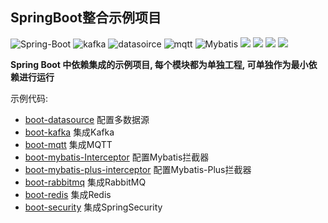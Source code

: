 ## SpringBoot整合示例项目

![Spring-Boot](https://img.shields.io/badge/Spring--Boot-2.2.13.RELEASE-brightgreen) ![kafka](https://img.shields.io/badge/Kafka-卡夫卡-orange) ![datasoirce](https://img.shields.io/badge/DataSource-多数据源-blue) ![mqtt](https://img.shields.io/badge/Mqtt-物联网-lightgrey) ![Mybatis](https://img.shields.io/badge/-Myabtis-success) ![](https://img.shields.io/badge/-Myabtis--Plus-success) ![](https://img.shields.io/badge/-RabbitMQ-orange) ![](https://img.shields.io/badge/-Redis-green) ![](https://img.shields.io/badge/-Spring--Security-blue)

**Spring Boot 中依赖集成的示例项目, 每个模块都为单独工程, 可单独作为最小依赖进行运行**

示例代码:

- [boot-datasource](https://github.com/wudskq/spring-boot-project-case/tree/dev/boot-datasource)  配置多数据源
- [boot-kafka](https://github.com/wudskq/spring-boot-project-case/tree/dev/boot-kafka)            集成Kafka
- [boot-mqtt](https://github.com/wudskq/spring-boot-project-case/tree/dev/boot-mqtt)             集成MQTT
- [boot-mybatis-Interceptor](https://github.com/wudskq/spring-boot-project-case/tree/dev/boot-mybatis-Interceptor)          配置Mybatis拦截器
- [boot-mybatis-plus-interceptor](https://github.com/wudskq/spring-boot-project-case/tree/dev/boot-mybatis-plus-interceptor)  配置Mybatis-Plus拦截器
- [boot-rabbitmq](https://github.com/wudskq/spring-boot-project-case/tree/dev/boot-rabbitmq)     集成RabbitMQ
- [boot-redis](https://github.com/wudskq/spring-boot-project-case/tree/dev/boot-redis)             集成Redis
- [boot-security](https://github.com/wudskq/spring-boot-project-case/tree/dev/boot-security)        集成SpringSecurity
